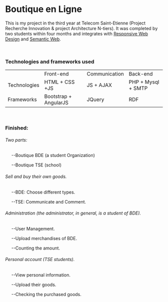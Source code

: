 <h1>Boutique en Ligne</h1>
<p>This is my project in the third year at Telecom Saint-Etienne (Project Recherche Innovation & project Architecture N-tiers). 
It was completed by two students within four months and integrates with <a href="https://en.wikipedia.org/wiki/Responsive_web_design">
Responsive Web Design</a> and <a href="https://en.wikipedia.org/wiki/Semantic_Web">Semantic Web</a>.</p>
<br/>

<h3>Technologies and frameworks used</h3>
<table style="width:100%">
  <tr>
    <td></td>
    <td>Front-end</td>
    <td>Communication</td> 
    <td>Back-end</td>
  </tr>
  <tr>
    <td>Technologies</td>
    <td>HTML + CSS +JS</td> 
    <td>JS + AJAX</td>
    <td>PHP + Mysql + SMTP</td>
  </tr>
  <tr>
    <td>Frameworks</td>
    <td>Bootstrap + AngularJS</td> 
    <td>JQuery</td>
    <td>RDF</td>
  </tr>
</table>
<br/>

<h3>Finished:</h3>
<h6>Two parts:</h6>
<p>&nbsp;&nbsp;&nbsp;&nbsp;&nbsp;--Boutique BDE (a student Organization)</p>
<p>&nbsp;&nbsp;&nbsp;&nbsp;&nbsp;--Boutique TSE (school)</p>
<h6>Sell and buy their own goods.</h6>
<p>&nbsp;&nbsp;&nbsp;&nbsp;&nbsp;--BDE: Choose different types.</p>
<p>&nbsp;&nbsp;&nbsp;&nbsp;&nbsp;--TSE: Communicate and Comment.</p>
<h6>Administration (the administrator, in general, is a student of BDE).</h6>
<p>&nbsp;&nbsp;&nbsp;&nbsp;&nbsp;--User Management.</p>
<p>&nbsp;&nbsp;&nbsp;&nbsp;&nbsp;--Upload merchandises of BDE.</p>
<p>&nbsp;&nbsp;&nbsp;&nbsp;&nbsp;--Counting the amount.</p>
<h6>Personal account (TSE students).</h6>
<p>&nbsp;&nbsp;&nbsp;&nbsp;&nbsp;--View personal information.</p>
<p>&nbsp;&nbsp;&nbsp;&nbsp;&nbsp;--Upload their goods.</p>
<p>&nbsp;&nbsp;&nbsp;&nbsp;&nbsp;--Checking the purchased goods.</p>


